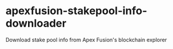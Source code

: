 # apexfusion-stakepool-info-downloader
Download stake pool info from Apex Fusion's blockchain explorer
